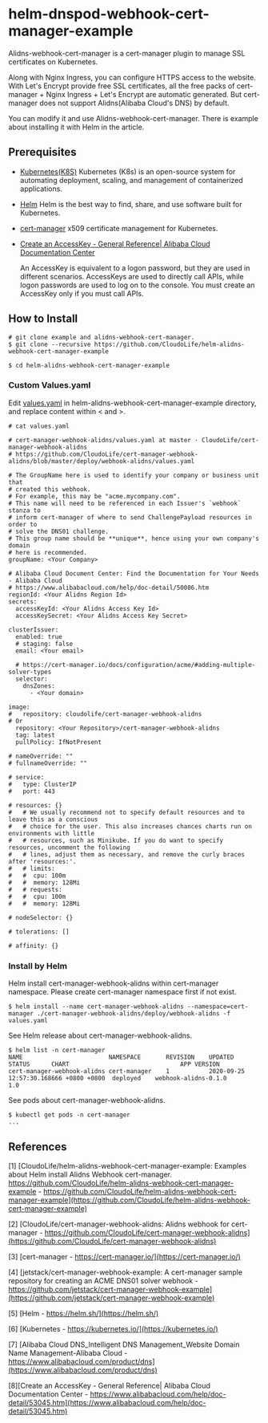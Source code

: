 # helm-dnspod-webhook-cert-manager-example

Alidns-webhook-cert-manager is a cert-manager plugin to manage SSL certificates on Kubernetes. 

Along with Nginx Ingress, you can configure HTTPS access to the website. With Let's Encrypt provide free SSL certificates, all the free packs of cert-manager + Nginx Ingress + Let's Encrypt are automatic generated. But cert-manager does not support Alidns(Alibaba Cloud's DNS) by default. 

You can modify it and use Alidns-webhook-cert-manager. There is example about installing it with Helm in the article.

## Prerequisites

- [Kubernetes(K8S)](https://kubernetes.io/)
    Kubernetes (K8s) is an open-source system for automating deployment, scaling, and management of containerized applications.

- [Helm](https://helm.sh/)
    Helm is the best way to find, share, and use software built for Kubernetes.

- [cert-manager](https://cert-manager.io/)
    x509 certificate management for Kubernetes.

- [Create an AccessKey - General Reference| Alibaba Cloud Documentation Center](https://www.alibabacloud.com/help/doc-detail/53045.htm)

    An AccessKey is equivalent to a logon password, but they are used in different scenarios. AccessKeys are used to directly call APIs, while logon passwords are used to log on to the console. You must create an AccessKey only if you must call APIs.

## How to Install

```shell
# git clone example and alidns-webhook-cert-manager.
$ git clone --recursive https://github.com/CloudoLife/helm-alidns-webhook-cert-manager-example

$ cd helm-alidns-webhook-cert-manager-example
```

### Custom Values.yaml

Edit [values.yaml](./values.yaml) in helm-alidns-webhook-cert-manager-example directory, and replace content within < and >.
```shell
# cat values.yaml

# cert-manager-webhook-alidns/values.yaml at master · CloudoLife/cert-manager-webhook-alidns
# https://github.com/CloudoLife/cert-manager-webhook-alidns/blob/master/deploy/webhook-alidns/values.yaml

# The GroupName here is used to identify your company or business unit that
# created this webhook.
# For example, this may be "acme.mycompany.com".
# This name will need to be referenced in each Issuer's `webhook` stanza to
# inform cert-manager of where to send ChallengePayload resources in order to
# solve the DNS01 challenge.
# This group name should be **unique**, hence using your own company's domain
# here is recommended.
groupName: <Your Company>

# Alibaba Cloud Document Center: Find the Documentation for Your Needs - Alibaba Cloud
# https://www.alibabacloud.com/help/doc-detail/50086.htm
regionId: <Your Alidns Region Id>
secrets:
  accessKeyId: <Your Alidns Access Key Id>
  accessKeySecret: <Your Alidns Access Key Secret>

clusterIssuer:
  enabled: true
  # staging: false
  email: <Your email>

  # https://cert-manager.io/docs/configuration/acme/#adding-multiple-solver-types
  selector:
    dnsZones:
      - <Your domain>

image:
#   repository: cloudolife/cert-manager-webhook-alidns
# Or
  repository: <Your Repository>/cert-manager-webhook-alidns
  tag: latest
  pullPolicy: IfNotPresent

# nameOverride: ""
# fullnameOverride: ""

# service:
#   type: ClusterIP
#   port: 443

# resources: {}
#   # We usually recommend not to specify default resources and to leave this as a conscious
#   # choice for the user. This also increases chances charts run on environments with little
#   # resources, such as Minikube. If you do want to specify resources, uncomment the following
#   # lines, adjust them as necessary, and remove the curly braces after 'resources:'.
#   # limits:
#   #  cpu: 100m
#   #  memory: 128Mi
#   # requests:
#   #  cpu: 100m
#   #  memory: 128Mi

# nodeSelector: {}

# tolerations: []

# affinity: {}
```

### Install by Helm

Helm install cert-manager-webhook-alidns within cert-manager namespace. Please create cert-manager namespace first if not exist.

```shell
$ helm install --name cert-manager-webhook-alidns --namespace=cert-manager ./cert-manager-webhook-alidns/deploy/webhook-alidns -f values.yaml
```

See Helm release about cert-manager-webhook-alidns.

```shell
$ helm list -n cert-manager
NAME                       	NAMESPACE   	REVISION	UPDATED                               	STATUS  	CHART                            	APP VERSION
cert-manager-webhook-alidns	cert-manager	1       	2020-09-25 12:57:30.168666 +0800 +0800	deployed	webhook-alidns-0.1.0             	1.0
```

See pods about cert-manager-webhook-alidns.

```shell
$ kubectl get pods -n cert-manager
...
```

## References
[1] [CloudoLife/helm-alidns-webhook-cert-manager-example: Examples about Helm install Alidns Webhook cert-manager. https://github.com/CloudoLife/helm-alidns-webhook-cert-manager-example - https://github.com/CloudoLife/helm-alidns-webhook-cert-manager-example](https://github.com/CloudoLife/helm-alidns-webhook-cert-manager-example)

[2] [CloudoLife/cert-manager-webhook-alidns: Alidns webhook for cert-manager - https://github.com/CloudoLife/cert-manager-webhook-alidns](https://github.com/CloudoLife/cert-manager-webhook-alidns)

[3] [cert-manager - https://cert-manager.io/](https://cert-manager.io/)

[4] [jetstack/cert-manager-webhook-example: A cert-manager sample repository for creating an ACME DNS01 solver webhook - https://github.com/jetstack/cert-manager-webhook-example](https://github.com/jetstack/cert-manager-webhook-example)

[5] [Helm - https://helm.sh/](https://helm.sh/)

[6] [Kubernetes - https://kubernetes.io/](https://kubernetes.io/)

[7] [Alibaba Cloud DNS_Intelligent DNS Management_Website Domain Name Management-Alibaba Cloud - https://www.alibabacloud.com/product/dns](https://www.alibabacloud.com/product/dns)

[8][Create an AccessKey - General Reference| Alibaba Cloud Documentation Center - https://www.alibabacloud.com/help/doc-detail/53045.htm](https://www.alibabacloud.com/help/doc-detail/53045.htm)